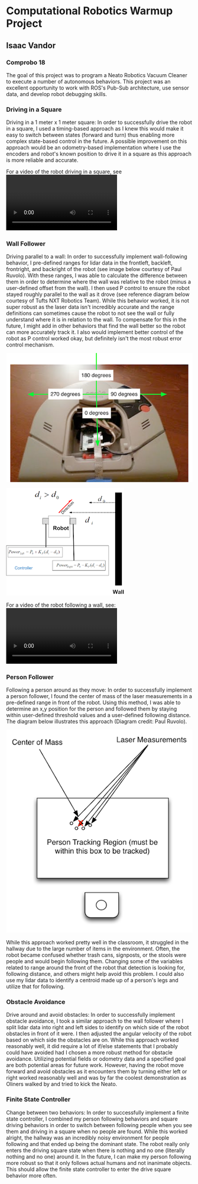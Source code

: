 # Computational Robotics Warmup Project
## Isaac Vandor
### Comprobo 18

The goal of this project was to program a Neato Robotics Vacuum Cleaner to execute a number of autonomous behaviors. This project was an excellent opportunity to work with ROS's Pub-Sub architecture, use sensor data, and develop robot debugging skills.

### Driving in a Square
Driving in a 1 meter x 1 meter square:
In order to successfully drive the robot in a square, I used a timing-based approach as I knew this would make it easy to switch between states (forward and turn) thus enabling more complex state-based control in the future. A possible improvement on this approach would be an odometry-based implementation where I use the encoders and robot's known position to drive it in a square as this approach is more reliable and accurate.

For a video of the robot driving in a square, see ![robot driving in a square](https://github.com/isaacvandor/comprobo_warmup_project/blob/master/warmup_project/media/drive_square_video.mp4)

### Wall Follower
Driving parallel to a wall:
In order to successfully implement wall-following behavior, I pre-defined ranges for lidar data in the frontleft, backleft, frontright, and backright of the robot (see image below courtesy of Paul Ruvolo). With these ranges, I was able to calculate the difference between them in order to determine where the wall was relative to the robot (minus a user-defined offset from the wall). I then used P control to ensure the robot stayed roughly parallel to the wall as it drove (see reference diagram below courtesy of Tufts NXT Robotics Team). While this behavior worked, it is not super robust as the laser data isn't incredibly accurate and the range definitions can sometimes cause the robot to not see the wall or fully understand where it is in relation to the wall. To compensate for this in the future, I might add in other behaviors that find the wall better so the robot can more accurately track it. I also would implement better control of the robot as P control worked okay, but definitely isn't the most robust error control mechanism.

![four quadrants picture](https://raw.githubusercontent.com/isaacvandor/comprobo_warmup_project/master/warmup_project/media/four_quadrants_laser.png)

![Wall following diagram](https://raw.githubusercontent.com/isaacvandor/comprobo_warmup_project/master/warmup_project/media/wall_following_diagram.png)

For a video of the robot following a wall, see:
![Wall following video](https://github.com/isaacvandor/comprobo_warmup_project/blob/master/warmup_project/media/wall_follower_video.mp4)

### Person Follower
Following a person around as they move:
In order to successfully implement a person follower, I found the center of mass of the laser measurements in a pre-defined range in front of the robot. Using this method, I was able to determine an x,y position for the person and followed them by staying within user-defined threshold values and a user-defined following distance. The diagram below illustrates this approach (Diagram credit: Paul Ruvolo).

![person following diagram](https://raw.githubusercontent.com/isaacvandor/comprobo_warmup_project/master/warmup_project/media/person_following.png)

While this approach worked pretty well in the classroom, it struggled in the hallway due to the large number of items in the environment. Often, the robot became confused whether trash cans, signposts, or the stools were people and would begin following them. Changing some of the variables related to range around the front of the robot that detection is looking for, following distance, and others might help avoid this problem. I could also use my lidar data to identify a centroid made up of a person's legs and utilize that for following.

### Obstacle Avoidance
Drive around and avoid obstacles:
In order to successfully implement obstacle avoidance, I took a similar approach to the wall follower where I split lidar data into right and left sides to identify on which side of the robot obstacles in front of it were. I then adjusted the angular velocity of the robot based on which side the obstacles are on. While this approach worked reasonably well, it did require a lot of if/else statements that I probably could have avoided had I chosen a more robust method for obstacle avoidance. Utilizing potential fields or odometry data and a specified goal are both potential areas for future work. However, having the robot move forward and avoid obstacles as it encounters them by turning either left or right worked reasonably well and was by far the coolest demonstration as Oliners walked by and tried to kick the Neato.

### Finite State Controller
Change between two behaviors:
In order to successfully implement a finite state controller, I combined my person following behaviors and square driving behaviors in order to switch between following people when you see them and driving in a square when no people are found. While this worked alright, the hallway was an incredibly noisy environment for people following and that ended up being the dominant state. The robot really only enters the driving square state when there is nothing and no one (literally nothing and no one) around it. In the future, I can make my person following more robust so that it only follows actual humans and not inanimate objects. This should allow the finite state controller to enter the drive square behavior more often.


